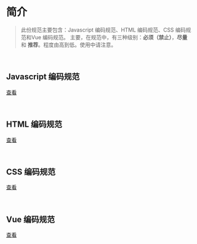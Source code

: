 # 简介
> 此份规范主要包含：Javascript 编码规范、HTML 编码规范、CSS 编码规范和Vue 编码规范。
> 主要，在规范中，有三种级别：**必须（禁止）**，**尽量** 和 **推荐**。程度由高到低。使用中请注意。

<br/>

## Javascript 编码规范
[查看](/js.md)

<br/>

## HTML 编码规范
[查看](/html.md)

<br/>

## CSS 编码规范
[查看](/css.md)

<br/>

## Vue 编码规范
[查看](/vue.md)